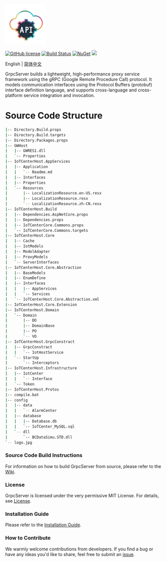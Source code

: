 <p align="left" dir="auto">
  <a href="https://opensource.ganweicloud.com" rel="nofollow">
    <img style="width:130px;height:130px;" src="https://github.com/ganweisoft/GrpcServer/blob/main/src/logo.jpg">
  </a>
</p>

[![GitHub license](https://camo.githubusercontent.com/5eaf3ed8a7e8ccb15c21d967b8635ac79e8b1865da3a5ccf78d2572a3e10738a/68747470733a2f2f696d672e736869656c64732e696f2f6769746875622f6c6963656e73652f646f746e65742f6173706e6574636f72653f636f6c6f723d253233306230267374796c653d666c61742d737175617265)](https://github.com/ganweisoft/GrpcServer/blob/main/LICENSE) [![Build Status](https://github.com/ganweisoft/TOMs/actions/workflows/dotnet.yml/badge.svg)](https://github.com/ganweisoft/TOMs/actions) [![NuGet](https://img.shields.io/nuget/v/IoTCenterHost.Core.Abstraction.svg)](https://www.nuget.org/packages/IoTCenterHost.Core.Abstraction/) ![](https://img.shields.io/badge/join-discord-infomational)

English | [简体中文](README-CN.md)

GrpcServer builds a lightweight, high-performance proxy service framework using the gRPC (Google Remote Procedure Call) protocol. It models communication interfaces using the Protocol Buffers (protobuf) interface definition language, and supports cross-language and cross-platform service integration and invocation.

# Source Code Structure
```bash
|-- Directory.Build.props
|-- Directory.Build.targets
|-- Directory.Packages.props
|-- GWHost
|   |-- GWRES1.dll
|   `-- Properties
|-- IoTCenterHost.AppServices
|   |-- Application
|   |   `-- Readme.md
|   |-- Interfaces
|   |-- Properties
|   `-- Resources
|       |-- LocalizationResource.en-US.resx
|       |-- LocalizationResource.resx
|       `-- LocalizationResource.zh-CN.resx
|-- IoTCenterHost.Build
|   |-- Dependencies.AspNetCore.props
|   |-- Dependencies.props
|   |-- IoTCenterCore.Commons.props
|   `-- IoTCenterCore.Commons.targets
|-- IoTCenterHost.Core
|   |-- Cache
|   |-- IotModels
|   |-- ModelAdapter
|   |-- ProxyModels
|   `-- ServerInterfaces
|-- IoTCenterHost.Core.Abstraction
|   |-- BaseModels
|   |-- EnumDefine
|   |-- Interfaces
|   |   |-- AppServices
|   |   `-- Services
|   `-- IoTCenterHost.Core.Abstraction.xml
|-- IoTCenterHost.Core.Extension
|-- IoTCenterHost.Domain
|   `-- Domain
|       |-- DO
|       |-- DomainBase
|       |-- PO
|       `-- VO
|-- IoTCenterHost.GrpcConstract
|   |-- GrpcConstract
|   |   `-- IotHostService
|   `-- StartUp
|       `-- Interceptors
|-- IoTCenterHost.Infrastructure
|   |-- IotCenter
|   |   `-- Interface
|   `-- Token
|-- IoTCenterHost.Protos
|-- compile.bat
|-- config
|   |-- data
|   |   `-- AlarmCenter
|   |-- database
|   |   |-- Database.db
|   |   `-- IoTCenter_MySQL.sql
|   `-- dll
|       `-- BCDataSimu.STD.dll
`-- logo.jpg

```

### Source Code Build Instructions  
For information on how to build GrpcServer from source, please refer to the [Wiki](https://github.com/ganweisoft/GrpcServer/wiki).

### License  
GrpcServer is licensed under the very permissive MIT License. For details, see [License](https://github.com/ganweisoft/GrpcServer/blob/main/LICENSE).

### Installation Guide  
Please refer to the [Installation Guide](https://github.com/ganweisoft/GrpcServer/wiki).

### How to Contribute  
We warmly welcome contributions from developers. If you find a bug or have any ideas you'd like to share, feel free to submit an [issue](https://github.com/ganweisoft/GrpcServer/blob/main/CONTRIBUTING.md).
